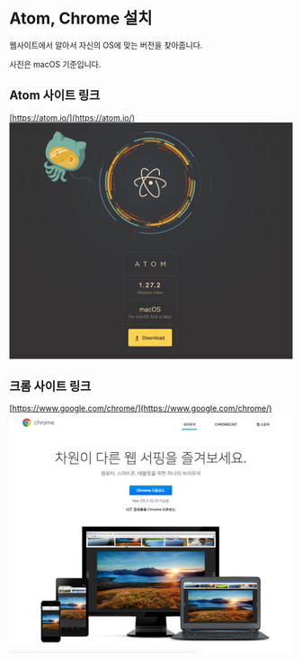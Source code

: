 # Atom, Chrome 설치

웹사이트에서 알아서 자신의 OS에 맞는 버전을 찾아줍니다.

사진은 macOS 기준입니다.

## Atom 사이트 링크

[https://atom.io/](https://atom.io/)
![alt text](../_img/atom.png "Chrome")

## 크롬 사이트 링크

[https://www.google.com/chrome/](https://www.google.com/chrome/)
![alt text](../_img/chrome.png "Chrome")
